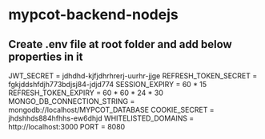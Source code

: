 # mypcot-backend-nodejs

## Create .env file at root folder and add below properties in it
JWT_SECRET = jdhdhd-kjfjdhrhrerj-uurhr-jjge
REFRESH_TOKEN_SECRET = fgkjddshfdjh773bdjsj84-jdjd774
SESSION_EXPIRY = 60 * 15
REFRESH_TOKEN_EXPIRY = 60 * 60 * 24 * 30
MONGO_DB_CONNECTION_STRING = mongodb://localhost/MYPCOT_DATABASE
COOKIE_SECRET = jhdshhds884hfhhs-ew6dhjd
WHITELISTED_DOMAINS = http://localhost:3000
PORT = 8080
